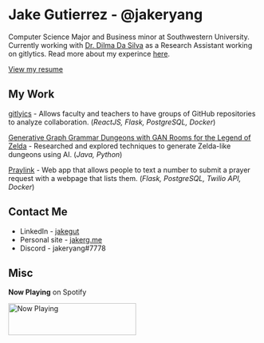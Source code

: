 # Jake Gutierrez - @jakeryang
Computer Science Major and Business minor at Southwestern University. Currently working with  [Dr. Dilma Da Silva](https://engineering.tamu.edu/cse/profiles/da-silva-dilma.htmlc) as a Research Assistant working on gitlytics. Read more about my experince [here](https://jakeryang.github.io/).

[View my resume](https://github.com/jakeryang/jakeryang/blob/master/Jake%20Gutierrez%20Resume.pdf)

## My Work

[gitlyics](https://github.com/jakeryang/gitlytics) - Allows faculty and teachers to have groups of GitHub repositories to analyze collaboration. (_ReactJS, Flask, PostgreSQL, Docker_)

[Generative Graph Grammar Dungeons with GAN Rooms for the Legend of Zelda](https://people.southwestern.edu/~schrum2/SCOPE/zelda-graphgan.php) - Researched and explored techniques to generate Zelda-like dungeons using AI. (_Java, Python_)

[Praylink](https://github.com/jakeryang/praylink) - Web app that allows people to text a number to submit a prayer request with a webpage that lists them. (_Flask, PostgreSQL, Twilio API, Docker_)

## Contact Me

* LinkedIn - [jakegut](https://www.linkedin.com/in/jakegut/)
* Personal site - [jakerg.me](https://jakerg.me)
* Discord - jakeryang#7778

## Misc
**Now Playing** on Spotify

<a href="https://jakeryang.vercel.app/now-playing?open">
    <img src="https://jakeryang.vercel.app/now-playing" width="256" height="64" alt="Now Playing">
</a>
